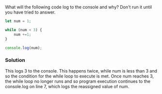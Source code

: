 What will the following code log to the console and why? Don't run it until you have tried to answer.

```JavaScript
let num = 1;

while (num < 3) {
    num +=1;
}

console.log(num);
```
### Solution
This logs 3 to the console. This happens twice, while num is less than 3 and so the condition for the while loop to execute is met. Once num reaches 3, the while loop no longer runs and so program execution continues to the console.log on line 7, which logs the reassigned value of num.
